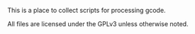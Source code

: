 This is a place to collect scripts for processing gcode.

All files are licensed under the GPLv3 unless otherwise noted.
